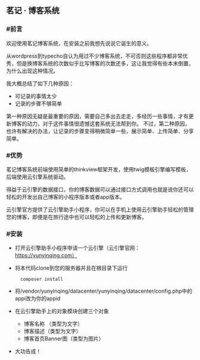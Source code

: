 ## 茗记 · 博客系统

### #前言

欢迎使用茗记博客系统，在安装之前我想先说说它诞生的意义。

从wordpress到typecho自认为用过不少博客系统，不可否则这些程序都非常优秀，但是换博客系统的次数似乎比写博客的次数还多，这让我觉得有些本末倒置，为什么出现这种情况。


我大概总结了如下几种原因：
    
- 可记录的事情太少
- 记录的步骤不够简单

第一种原因无疑是最重要的原因，需要自己多出去走走，多经历一些事情，才有更新博客的动力，对于这件事情很遗憾这套系统无法帮到你。
不过，第二种原因，也许有解决的办法，让记录的步骤变得稍微简单一些，展示简单、上传简单、分享简单。


### #优势

茗记博客系统前端使用简单的thinkview框架开发，使用twig模板引擎编写模板，后端使用云引擎系统驱动。

得益于云引擎的数据接口，你的博客数据可以通过接口方式调用也就是说你还可以轻松的开发出自己博客的小程序版本或者app版本。

云引擎官方提供了云引擎助手小程序，你可以在手机上使用云引擎助手轻松的管理您的博客，即便是在旅行途中也可以轻松的上传和更新博客。


### #安装

- 打开云引擎助手小程序申请一个云引擎（云引擎官网：https://yunyinqing.com）

- 将本代码clone到您的服务器并且在根目录下运行

        composer install


- 将/vendor/yunyinqing/datacenter/yunyinqing/datacenter/config.php中的appi改为你的appid

- 在云引擎助手上的对象模块创建三个对象
    
    - 博客名称 （类型为文字）
    - 博客描述（类型为文字）
    - 博客首页Banner图（类型为图片）


- 大功告成！
